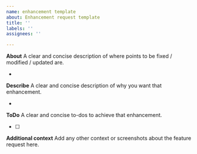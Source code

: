 ```yaml
---
name: enhancement template
about: Enhancement request template
title: ''
labels: ''
assignees: ''

---
```


**About**
A clear and concise description of where points to be fixed / modified / updated are.

- 

**Describe**
A clear and concise description of why you want that enhancement.

- 

**ToDo**
A clear and concise to-dos to achieve that enhancement.

- [ ] 

**Additional context**
Add any other context or screenshots about the feature request here.

